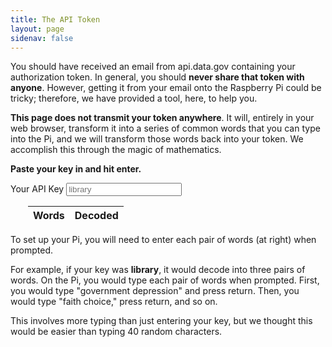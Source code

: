 ```yaml
---
title: The API Token
layout: page
sidenav: false
---
```


<script type="text/javascript" src="{{ '/js/wordlist.js' | prepend: site.baseurl }}"></script>

You should have received an email from api.data.gov containing your authorization token. In general, you should **never share that token with anyone**. However, getting it from your email onto the Raspberry Pi could be tricky; therefore, we have provided a tool, here, to help you.

**This page does not transmit your token anywhere**. It will, entirely in your web browser, transform it into a series of common words that you can type into the Pi, and we will transform those words back into your token. We accomplish this through the magic of mathematics.

**Paste your key in and hit enter.**

<div class="grid-container">
  <div class="grid-row">
    <div class="tablet:grid-col">
        <label class="usa-label" for="api-key">Your API Key</label>
        <input class="usa-input" id="api-key" name="api-key" type="text" placeholder="library">
    </div>
    <div class="grid-col-fill" style="padding-left: 2em;">
        <table class="usa-table usa-table--borderless usa-table--striped">
            <thead>
                <tr>
                    <th scope="col">Words</th>
                    <th scope="col">Decoded</th>
                </tr>
            </thead>
            <tbody id="tablebody">
            </tbody>
        </table>
    </div>
</div>
</div>

To set up your Pi, you will need to enter each pair of words (at right) when prompted. 

For example, if your key was <b>library</b>, it would decode into three pairs of words. On the Pi, you would type each pair of words when prompted. First, you would type "government depression" and press return. Then, you would type "faith choice," press return, and so on.

This involves more typing than just entering your key, but we thought this would be easier than typing 40 random characters.

<script>
    // Grab the element that contains the API key.
    const keyField = document.getElementById('api-key');
    // Register the function that encodes everything.
    keyField.addEventListener('change', update);
    
    // chunkIntoN :: string integer -> list-of strings
    // PURPOSE
    // Takes a string and breaks it into a list of strings.
    // Each list is of length N. The last string will be shorter.
    function chunkIntoN(s, N) {
        chunks = [];
        // console.log("s", s, "length", s.length);
        for (var ndx = 0 ; ndx < s.length; ndx += N) {
            theSlice = s.slice(ndx, ndx + N);
            chunks.push(theSlice);
            // console.log("ndx", ndx, "triple", theSlice)
        }
        return chunks;
    }

    // chunkIntoThrees :: string -> list-of string
    // PURPOSE
    // A trivial helper for chunkIntoN.
    function chunkIntoThrees (s) {
        return chunkIntoN(s, 3);
    }

    // CONSTANTS
    // For the ASCII manipulations below.
    const A = "A".charCodeAt(0);
    const Z = "Z".charCodeAt(0);
    const a = "a".charCodeAt(0);
    const z = "z".charCodeAt(0);
    const zero = "0".charCodeAt(0);
    const nine = "9".charCodeAt(0);

    // stringToDec :: string -> number
    // PURPOSE
    // Does a funny encoding of a string into a number.
    // Takes 0-9 and maps them to the values 0-9.
    // Takes A-Z and maps them to the values 10 - 36.
    // Takes a-z and maps them to 37-...
    // This gives us a range that is less than 64, and therefore
    // we can represent each character with 6 bits.
    function stringToDec (s) {
        var result = 0;
        console.log(s)
        for (var ndx = 0 ; ndx < 3 ; ndx++) {
            var ascii = 63
            if (s[ndx]) {
                ascii = s[ndx].charCodeAt(0);
                if (ascii >= zero && ascii <= nine) {
                    ascii = ascii - zero;
                } else if (ascii >= A && ascii <= Z) {
                    ascii = ascii - A + 10;
                } else if (ascii >= a && ascii <= z) {
                    ascii = ascii - a + 10 + 26;
                } else {
                    console.log("ERROR. Character not in range: ", s[ndx]);
                }
            } 
            // Keep only the six rightmost bits.
            // That's all we should have at this point.
            ascii = ascii & (Math.pow(2, 6) - 1);
            console.log("result in", result.toString(2))
            console.log("ascii", ascii, ascii.toString(2));
            // Shift the values
            shifted = (ascii << (6*(3 - ndx - 1)));
            console.log("shifted", shifted.toString(2));
            // Or with the result
            result = result | shifted;
            console.log("result", result.toString(2));
        }
        
        console.log("chunk", s, "dec", result, "bin", result.toString(2));

        return result;
    } 

    // chunksToDec :: list-of string -> list-of integers
    // PURPOSE
    // 
    function chunksToDec (cs) {
        indexes = [];
        for (var ndx = 0; ndx < cs.length; ndx++) {
            indexes.push(stringToDec(cs[ndx]));
        }
        return indexes;
    }

    function updateHelper (key) {
        const table = document.getElementById('tablebody');
        chunks = chunkIntoThrees(key);
        indexes = chunksToDec(chunks);
        // console.log("wordlist length: ", wordlist.length);

        results = [];
        for (var ndx = 0 ; ndx < indexes.length ; ndx++) {
            const lookupNdx = indexes[ndx];
            const encoded = wordlist[lookupNdx];
            const decoded = chunks[ndx];
            // console.log("lookup", lookupNdx, "enc", encoded, "dec", decoded);
            results.push([encoded, decoded]);
        }

        // Reverse the list, because of the .push()
        // results = results.reverse();

        // Clear the table of current values.
        while (table.firstChild) {
           table.removeChild(table.firstChild);
        }


        for (var ndx = 0 ; ndx < results.length ; ndx++) {
            let row = document.createElement("tr");
            let word = document.createElement("td");
            let triple = document.createElement("td");

            const encoded = results[ndx][0];
            const decoded = results[ndx][1];

            word.textContent = encoded;
            triple.textContent = decoded;
            console.log("enc", encoded, "dec", decoded);

            row.appendChild(word);
            row.appendChild(triple);
            table.appendChild(row);
        }

    }
    
    function update (e) {
        // Remove all of the table's children.
        const key = `${e.target.value}`
        updateHelper(key);

    }

    // Initialize the table
    window.addEventListener('DOMContentLoaded', (event) => {
    console.log('DOM fully loaded and parsed');
        updateHelper("library");
    });
</script>

<!-- Tests -->
<script>

    // Grabbed from https://stackoverflow.com/questions/7837456/how-to-compare-arrays-in-javascript
    // Warn if overriding existing method
    if(Array.prototype.equals)
        console.warn("Overriding existing Array.prototype.equals. Possible causes: New API defines the method, there's a framework conflict or you've got double inclusions in your code.");
    // attach the .equals method to Array's prototype to call it on any array
    Array.prototype.equals = function (array) {
        // if the other array is a falsy value, return
        if (!array)
            return false;

        // compare lengths - can save a lot of time 
        if (this.length != array.length)
            return false;

        for (var i = 0, l=this.length; i < l; i++) {
            // Check if we have nested arrays
            if (this[i] instanceof Array && array[i] instanceof Array) {
                // recurse into the nested arrays
                if (!this[i].equals(array[i]))
                    return false;       
            }           
            else if (this[i] != array[i]) { 
                // Warning - two different object instances will never be equal: {x:20} != {x:20}
                return false;   
            }           
        }       
        return true;
    }
    // Hide method from for-in loops
    Object.defineProperty(Array.prototype, "equals", {enumerable: false});


    function tests () {
        var keys = ["2LVtzHrVMC4u0lRPDpWg", "svHDmjmFLCUxJQxlP3qy", "YylHLkeoR1HT3uctu4Jc"];
        var valid = [
            ["state term", "native harmony", "forward metallic", "water case", "measure return", "reason spiritual", "natural lake"],
            ["front bishop", "moderate movement", "secure depression", "distance turning", "surface like", "play shallow", "order sense"],
            ["transfer forth", "bearing ornament", "interval trouble", "form nature", "ground strain", "soldier learning", "practice discourse"],
        ];

        for (var ndx = 0 ; ndx < keys.length ; ndx++) {
            key = keys[ndx];
            computed = [];
            
            chunks = chunkIntoThrees(key);
            indexes = chunksToDec(chunks);
            for (var inner = 0 ; inner < indexes.length ; inner++) {
                computed.push(wordlist[indexes[inner]]);
            }

            if (computed.equals(valid[ndx])) {
                console.log("Test passed: ", key);
            } else {
                console.log("FAIL: ", key);
                console.log("Expected: ", valid[ndx]);
                console.log("Computed: ", computed);
            }
        }
    }

    tests();
</script>
